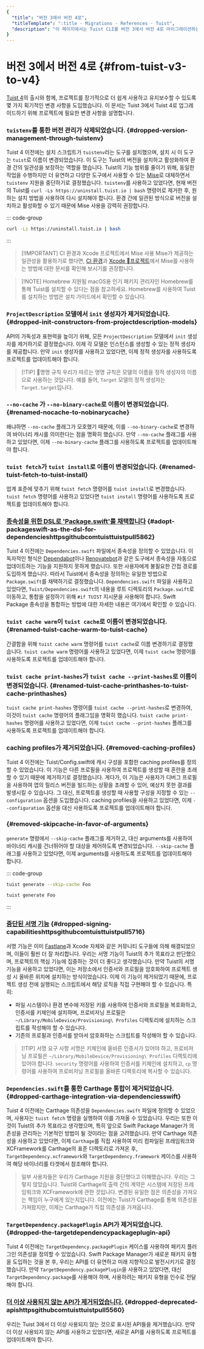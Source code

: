 ```yaml
---
{
  "title": "버전 3에서 버전 4로",
  "titleTemplate": ":title · Migrations · References · Tuist",
  "description": "이 페이지에서는 Tuist CLI를 버전 3에서 버전 4로 마이그레이션하는 방법을 설명합니다."
}
---
```

# 버전 3에서 버전 4로 {#from-tuist-v3-to-v4}

[Tuist 4](https://github.com/tuist/tuist/releases/tag/4.0.0)의 출시와 함께, 프로젝트를 장기적으로 더 쉽게 사용하고 유지보수할 수 있도록 몇 가지 획기적인 변경 사항을 도입했습니다. 이 문서는 Tuist 3에서 Tuist 4로 업그레이드하기 위해 프로젝트에 필요한 변경 사항을 설명합니다.

### `tuistenv`를 통한 버전 관리가 삭제되었습니다. {#dropped-version-management-through-tuistenv}

Tuist 4 이전에는 설치 스크립트가 `tuistenv`라는 도구를 설치했으며, 설치 시 이 도구는 `tuist`로 이름이 변경되었습니다. 이 도구는 Tuist의 버전을 설치하고 활성화하여 환경 간의 일관성을 보장하는 역할을 했습니다. Tuist의 기능 범위를 줄이기 위해, 동일한 작업을 수행하지만 더 유연하고 다양한 도구에서 사용할 수 있는 [Mise](https://mise.jdx.dev/)로 대체하면서 `tuistenv` 지원을 중단하기로 결정했습니다. `tuistenv`를 사용하고 있었다면, 현재 버전의 Tuist를 `curl -Ls https://uninstall.tuist.io | bash` 명령어로 제거한 후, 원하는 설치 방법을 사용하여 다시 설치해야 합니다. 환경 간에 일관된 방식으로 버전을 설치하고 활성화할 수 있기 때문에 Mise 사용을 강력히 권장합니다.

::: code-group

```bash [Uninstall tuistenv]
curl -Ls https://uninstall.tuist.io | bash
```

:::

> [!IMPORTANT] CI 환경과 Xcode 프로젝트에서 Mise 사용
> Mise가 제공하는 일관성을 활용하기로 했다면, [CI 환경](https://mise.jdx.dev/continuous-integration.html)과 [Xcode 프로젝트](https://mise.jdx.dev/ide-integration.html#xcode)에서 Mise를 사용하는 방법에 대한 문서를 확인해 보시기를 권장합니다.

> [!NOTE] Homebrew 지원됨
> macOS용 인기 패키지 관리자인 Homebrew를 통해 Tuist를 설치할 수 있다는 점을 참고하세요. Homebrew를 사용하여 Tuist를 설치하는 방법은 <LocalizedLink href="/guides/quick-start/install-tuist#alternative-homebrew">설치 가이드</LocalizedLink>에서 확인할 수 있습니다.

### `ProjectDescription` 모델에서 `init` 생성자가 제거되었습니다. {#dropped-init-constructors-from-projectdescription-models}

API의 가독성과 표현력을 높이기 위해, 모든 `ProjectDescription` 모델에서 `init` 생성자를 제거하기로 결정했습니다. 이제 각 모델은 인스턴스를 생성할 수 있는 정적 생성자를 제공합니다. 만약 `init` 생성자를 사용하고 있었다면, 이제 정적 생성자를 사용하도록 프로젝트를 업데이트해야 합니다.

> [!TIP] 명명 규칙
> 우리가 따르는 명명 규칙은 모델의 이름을 정적 생성자의 이름으로 사용하는 것입니다. 예를 들어, `Target` 모델의 정적 생성자는 `Target.target`입니다.

### `--no-cache` 가 `--no-binary-cache`로 이름이 변경되었습니다. {#renamed-nocache-to-nobinarycache}

왜냐하면 `--no-cache` 플래그가 모호했기 때문에, 이를 `--no-binary-cache`로 변경하여 바이너리 캐시를 의미한다는 점을 명확히 했습니다. 만약 `--no-cache` 플래그를 사용하고 있었다면, 이제 `--no-binary-cache` 플래그를 사용하도록 프로젝트를 업데이트해야 합니다.

### `tuist fetch`가 `tuist install`로 이름이 변경되었습니다. {#renamed-tuist-fetch-to-tuist-install}

업계 표준에 맞추기 위해 `tuist fetch` 명령어를 `tuist install`로 변경했습니다. `tuist fetch` 명령어를 사용하고 있었다면 `tuist install` 명령어를 사용하도록 프로젝트를 업데이트해야 합니다.

### [종속성을 위한 DSL로 'Package.swift'를 채택합니다](https://github.com/tuist/tuist/pull/5862) {#adopt-packageswift-as-the-dsl-for-dependencieshttpsgithubcomtuisttuistpull5862}

Tuist 4 이전에는 `Dependencies.swift` 파일에서 종속성을 정의할 수 있었습니다. 이 독자적인 형식은 [Dependabot](https://github.com/dependabot)이나 [Renovatebot](https://github.com/renovatebot/renovate)과 같은 도구에서 종속성을 자동으로 업데이트하는 기능을 지원하지 못하게 했습니다. 또한 사용자에게 불필요한 간접 경로를 도입하게 했습니다. 따라서 Tuist에서 종속성을 정의하는 유일한 방법으로 `Package.swift`를 채택하기로 결정했습니다. `Dependencies.swift` 파일을 사용하고 있었다면, `Tuist/Dependencies.swift`의 내용을 루트 디렉토리의 `Package.swift`로 이동하고, 통합을 설정하기 위해 `#if TUIST` 지시문을 사용해야 합니다. Swift Package 종속성을 통합하는 방법에 대한 자세한 내용은 <LocalizedLink href="/guides/features/projects/dependencies#swift-packages">여기</LocalizedLink>에서 확인할 수 있습니다.

### `tuist cache warm`이 `tuist cache`로 이름이 변경되었습니다. {#renamed-tuist-cache-warm-to-tuist-cache}

간결함을 위해 `tuist cache warm` 명령어를 `tuist cache`로 이름 변경하기로 결정했습니다. `tuist cache warm` 명령어를 사용하고 있었다면, 이제 `tuist cache` 명령어를 사용하도록 프로젝트를 업데이트해야 합니다.

### `tuist cache print-hashes`가 `tuist cache --print-hashes`로 이름이 변경되었습니다. {#renamed-tuist-cache-printhashes-to-tuist-cache-printhashes}

`tuist cache print-hashes` 명령어를 `tuist cache --print-hashes`로 변경하여, 이것이 `tuist cache` 명령어의 플래그임을 명확히 했습니다. `tuist cache print-hashes` 명령어를 사용하고 있었다면, 이제 `tuist cache --print-hashes` 플래그를 사용하도록 프로젝트를 업데이트해야 합니다.

### caching profiles가 제거되었습니다. {#removed-caching-profiles}

Tuist 4 이전에는 Tuist/Config.swift에 캐시 구성을 포함한 caching profiles를 정의할 수 있었습니다. 이 기능은 다른 프로필을 사용하여 프로젝트를 생성할 때 혼란을 초래할 수 있기 때문에 제거하기로 결정했습니다. 게다가, 이 기능은 사용자가 디버그 프로필을 사용하여 앱의 릴리스 버전을 빌드하는 상황을 초래할 수 있어, 예상치 못한 결과를 발생시킬 수 있습니다. 그 대신, 프로젝트를 생성할 때 사용할 구성을 지정할 수 있는 `--configuration` 옵션을 도입했습니다. caching profiles을 사용하고 있었다면, 이제 `--configuration` 옵션을 대신 사용하도록 프로젝트를 업데이트해야 합니다.

### {#removed-skipcache-in-favor-of-arguments}

`generate` 명령에서 `--skip-cache` 플래그를 제거하고, 대신 arguments를 사용하여 바이너리 캐시를 건너뛰어야 할 대상을 제어하도록 변경되었습니다. `--skip-cache` 플래그를 사용하고 있었다면, 이제 arguments를 사용하도록 프로젝트를 업데이트해야 합니다.

::: code-group

```bash [Before]
tuist generate --skip-cache Foo
```

```bash [After]
tuist generate Foo
```

:::

### [중단된 서명 기능](https://github.com/tuist/tuist/pull/5716) {#dropped-signing-capabilitieshttpsgithubcomtuisttuistpull5716}

서명 기능은 이미 [Fastlane](https://fastlane.tools/)과 Xcode 자체와 같은 커뮤니티 도구들에 의해 해결되었으며, 이들이 훨씬 더 잘 처리합니다. 우리는 서명 기능이 Tuist의 추가 목표라고 판단했으며, 프로젝트의 핵심 기능에 집중하는 것이 더 좋다고 생각했습니다. 만약 Tuist의 서명 기능을 사용하고 있었다면, 이는 저장소에서 인증서와 프로필을 암호화하여 프로젝트 생성 시 올바른 위치에 설치하는 방식이었습니다. 이제 이 기능이 제거되었기 때문에, 프로젝트 생성 전에 실행되는 스크립트에서 해당 로직을 직접 구현해야 할 수 있습니다. 특히:

- 파일 시스템이나 환경 변수에 저장된 키를 사용하여 인증서와 프로필을 복호화하고, 인증서를 키체인에 설치하며, 프로비저닝 프로필은 `~/Library/MobileDevice/Provisioning\ Profiles` 디렉토리에 설치하는 스크립트를 작성해야 할 수 있습니다.
- 기존의 프로필과 인증서를 받아서 암호화하는 스크립트를 작성해야 할 수 있습니다.

> [!TIP] 서명 요구 사항
> 서명은 키체인에 올바른 인증서가 있어야 하고, 프로비저닝 프로필은 `~/Library/MobileDevice/Provisioning\ Profiles` 디렉토리에 있어야 합니다. `security` 명령어를 사용하여 인증서를 키체인에 설치하고, `cp` 명령어를 사용하여 프로비저닝 프로필을 올바른 디렉토리에 복사할 수 있습니다.

### `Dependencies.swift`를 통한 Carthage 통합이 제거되었습니다. {#dropped-carthage-integration-via-dependenciesswift}

Tuist 4 이전에는 Carthage 의존성을 `Dependencies.swift` 파일에 정의할 수 있었으며, 사용자는 `tuist fetch` 명령을 실행하여 이를 가져올 수 있었습니다. 우리는 또한 이것이 Tuist의 추가 목표라고 생각했으며, 특히 앞으로 Swift Package Manager가 의존성을 관리하는 기본적인 방법이 될 것이라는 점을 고려했습니다. 만약 Carthage 의존성을 사용하고 있었다면, 이제 `Carthage`를 직접 사용하여 미리 컴파일된 프레임워크와 XCFramework를 Carthage의 표준 디렉토리로 가져온 후, `TargetDependency.xcframework`와 `TargetDependency.framework` 케이스를 사용하여 해당 바이너리를 타겟에서 참조해야 합니다.

> 일부 사용자들은 우리가 Carthage 지원을 중단했다고 이해했습니다. 우리는 그렇지 않았습니다. Tuist와 Carthage의 출력 간의 계약은 시스템에 저장된 프레임워크와 XCFramework에 관한 것입니다. 변경된 유일한 점은 의존성을 가져오는 책임이 누구에게 있는지입니다. 이전에는 Tuist가 Carthage를 통해 의존성을 가져왔지만, 이제는 Carthage가 직접 의존성을 가져옵니다.

### `TargetDependency.packagePlugin` API가 제거되었습니다. {#dropped-the-targetdependencypackageplugin-api}

Tuist 4 이전에는 `TargetDependency.packagePlugin` 케이스를 사용하여 패키지 플러그인 의존성을 정의할 수 있었습니다. Swift Package Manager가 새로운 패키지 유형을 도입하는 것을 본 후, 우리는 API를 더 유연하고 미래 지향적으로 발전시키기로 결정했습니다. 만약 `TargetDependency.packagePlugin`을 사용하고 있었다면, 대신 `TargetDependency.package`를 사용해야 하며, 사용하려는 패키지 유형을 인수로 전달해야 합니다.

### [더 이상 사용되지 않는 API가 제거되었습니다.](https://github.com/tuist/tuist/pull/5560) {#dropped-deprecated-apishttpsgithubcomtuisttuistpull5560}

우리는 Tuist 3에서 더 이상 사용되지 않는 것으로 표시된 API들을 제거했습니다. 만약 더 이상 사용되지 않는 API를 사용하고 있었다면, 새로운 API를 사용하도록 프로젝트를 업데이트해야 합니다.
